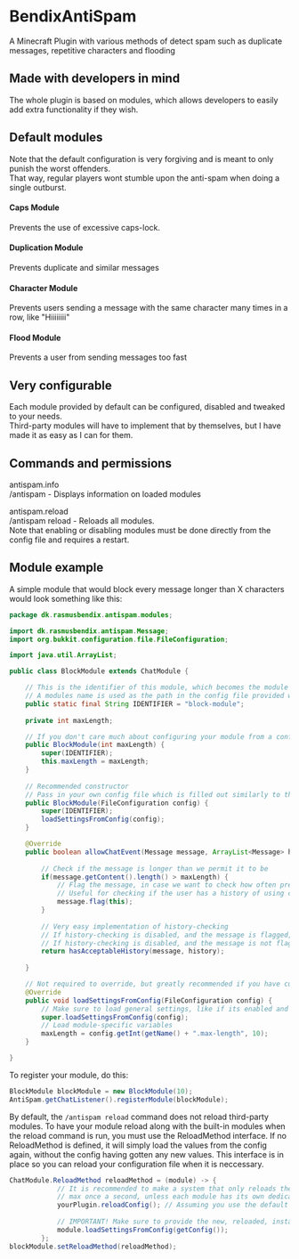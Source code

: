 # BendixAntiSpam
A Minecraft Plugin with various methods of detect spam such as duplicate messages, repetitive characters and flooding

## Made with developers in mind
The whole plugin is based on modules, which allows developers to easily add extra functionality if they wish.

## Default modules
Note that the default configuration is very forgiving and is meant to only punish the worst offenders.  
That way, regular players wont stumble upon the anti-spam when doing a single outburst.
#### Caps Module
Prevents the use of excessive caps-lock.
#### Duplication Module
Prevents duplicate and similar messages
#### Character Module
Prevents users sending a message with the same character many times in a row, like "Hiiiiiiii"
#### Flood Module
Prevents a user from sending messages too fast

## Very configurable
Each module provided by default can be configured, disabled and tweaked to your needs.  
Third-party modules will have to implement that by themselves, but I have made it as easy as I can for them.

## Commands and permissions
antispam.info  
/antispam - Displays information on loaded modules

antispam.reload  
/antispam reload - Reloads all modules.  
Note that enabling or disabling modules must be done directly from the config file and requires a restart.

## Module example
A simple module that would block every message longer than X characters would look something like this:
```java
package dk.rasmusbendix.antispam.modules;

import dk.rasmusbendix.antispam.Message;
import org.bukkit.configuration.file.FileConfiguration;

import java.util.ArrayList;

public class BlockModule extends ChatModule {

    // This is the identifier of this module, which becomes the module name
    // A modules name is used as the path in the config file provided when loading settings
    public static final String IDENTIFIER = "block-module";
    
    private int maxLength;

    // If you don't care much about configuring your module from a config file, this approach is good
    public BlockModule(int maxLength) {
        super(IDENTIFIER);
        this.maxLength = maxLength;
    }
    
    // Recommended constructor
    // Pass in your own config file which is filled out similarly to the one used in this base-plugin
    public BlockModule(FileConfiguration config) {
        super(IDENTIFIER);
        loadSettingsFromConfig(config);
    }

    @Override
    public boolean allowChatEvent(Message message, ArrayList<Message> history) {
    
        // Check if the message is longer than we permit it to be
        if(message.getContent().length() > maxLength) {
            // Flag the message, in case we want to check how often previous messages was flagged
            // Useful for checking if the user has a history of using caps lock and such
            message.flag(this);
        }
        
        // Very easy implementation of history-checking
        // If history-checking is disabled, and the message is flagged, it simply returns false and blocks the message
        // If history-checking is disabled, and the message is not flagged, it returns true and allows the message to pass
        return hasAcceptableHistory(message, history);
        
    }

    // Not required to override, but greatly recommended if you have custom options for your module
    @Override
    public void loadSettingsFromConfig(FileConfiguration config) {
        // Make sure to load general settings, like if its enabled and checks history
        super.loadSettingsFromConfig(config);
        // Load module-specific variables
        maxLength = config.getInt(getName() + ".max-length", 10);
    }

}

```

To register your module, do this:
```java
BlockModule blockModule = new BlockModule(10);
AntiSpam.getChatListener().registerModule(blockModule);
```

By default, the `/antispam reload` command does not reload third-party modules.
To have your module reload along with the built-in modules when the reload command is run, you must use the ReloadMethod interface.
If no ReloadMethod is defined, it will simply load the values from the config again, without the config having gotten any new values.
This interface is in place so you can reload your configuration file when it is neccessary.
```java
ChatModule.ReloadMethod reloadMethod = (module) -> {
            // It is recommended to make a system that only reloads the given config
            // max once a second, unless each module has its own dedicated config
            yourPlugin.reloadConfig(); // Assuming you use the default config supplied from the JavaPlugin class
            
            // IMPORTANT! Make sure to provide the new, reloaded, instance of the config!
            module.loadSettingsFromConfig(getConfig());
        };
blockModule.setReloadMethod(reloadMethod);
```
